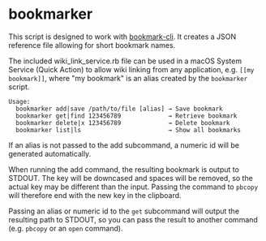 # bookmarker

[bookmark-cli]: https://github.com/ttscoff/bookmark-cli

This script is designed to work with [bookmark-cli]. It creates a JSON reference file allowing for short bookmark names.

The included wiki_link_service.rb file can be used in a macOS System Service (Quick Action) to allow wiki linking from any application, e.g. `[[my bookmark]]`, where "my bookmark" is an alias created by the `bookmarker` script.

```console
Usage:
  bookmarker add|save /path/to/file [alias] → Save bookmark
  bookmarker get|find 123456789             → Retrieve bookmark
  bookmarker delete|x 123456789             → Delete bookmark
  bookmarker list|ls                        → Show all bookmarks
```

If an alias is not passed to the add subcommand, a numeric id will be generated automatically.

When running the add command, the resulting bookmark is output to STDOUT. The key will be downcased and spaces will be removed, so the actual key may be different than the input. Passing the command to `pbcopy` will therefore end with the new key in the clipboard.

Passing an alias or numeric id to the `get` subcommand will output the resulting path to STDOUT, so you can pass the result to another command (e.g. `pbcopy` or an `open` command).